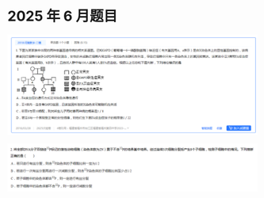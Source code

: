 # 2025 年 6 月题目

![alt text](3d10c2daba02340b888666ab9651f936.png)

![alt text](521b92f4070041a6c81e278ab177aefc.png)